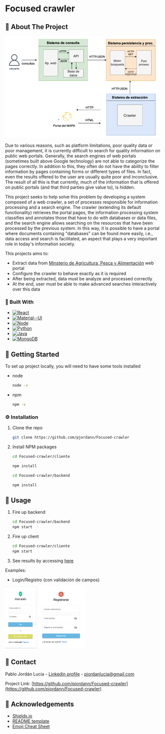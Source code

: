 # Focused crawler

<!-- ABOUT THE PROJECT AND TECHNOLOGIES-->
## :star2: About The Project

![Architecture](https://github.com/pjordann/Focused-crawler/blob/main/images/imagen_abstract.png)

Due to various reasons, such as platform limitations, poor quality data or poor management, it is currently difficult to search for quality information on public web portals. Generally, the search engines of web portals (sometimes built above Google technology) are not able to categorize the pages correctly. In addition to this, they often do not have the ability to filter information by pages containing forms or different types of files. In fact, even the results offered to the user are usually quite poor and inconclusive. The result of all this is that currently, much of the information that is offered on public portals (and that third parties give value to), is hidden.

This project seeks to help solve this problem by developing a system composed of a web crawler, a set of processes responsible for information processing and a search engine. The crawler (extending its default functionality) retrieves the portal pages, the information processing system classifies and annotates those that have to do with databases or data files, and the search engine allows searching on the resources that have been processed by the previous system. In this way, it is possible to have a portal where documents containing "databases" can be found more easily, i.e., data access and search is facilitated, an aspect that plays a very important role in today's information society.

This projects aims to:
* Extract data from [Minsterio de Agricultura, Pesca y Alimentación](https://www.mapa.gob.es/es/) web portal
* Configure the crawler to behave exactly as it is required
* After being extracted, data must be analyze and processed correctly
* At the end, user must be able to make advanced searches interactively over this data

### :space_invader: Built With

* [![React][React.js]][React-url]
* [![Material--UI][MaterialUI]][MaterialUI-url]
* [![Node][Node.js]][Node-url]
* [![Python][Python]][Python-url]
* [![Java][Java]][Java-url]
* [![MongoDB][MongoDB]][MongoDB-url]

<!-- GETTING STARTED -->
## :toolbox: Getting Started

To set up project locally, you will need to have some tools installed

* node
  ```sh
  node -v
  ```

* npm
  ```sh
  npm -v
  ```

### :gear: Installation

1. Clone the repo
   ```sh
   git clone https://github.com/pjordann/Focused-crawler
   ```
2. Install NPM packages
   ```sh
   cd Focused-crawler/cliente
   ```
   ```sh
   npm install
   ```
   ```sh
   cd Focused-crawler/backend
   ```
   ```sh
   npm install

<!-- USAGE EXAMPLES -->
## :eyes: Usage

1. Fire up backend
   ```sh
   cd Focused-crawler/backend
   npm start
   ```
2. Fire up client
   ```sh
   cd Focused-crawler/cliente
   npm start
   ```
3. See results by accessing [here](http://localhost:3003/)

Examples:

* Login/Registro (con validación de campos)
<p float="left">
  <img src="https://github.com/pjordann/Focused-crawler/blob/main/images/login.png" height="200" width="100" />
  <img src="https://github.com/pjordann/Focused-crawler/blob/main/images/registro.png" height="200" />
</p>

<!-- CONTACT -->
## :handshake: Contact

Pablo Jordán Lucia - [Linkedin profile](https://www.linkedin.com/in/pablo-jord%C3%A1n-b15ab1226/) - pjordanlucia@gmail.com

Project Link: [https://github.com/pjordann/Focused-crawler](https://github.com/pjordann/Focused-crawler)

<!-- Acknowledgments -->
## :gem: Acknowledgements

 - [Shields.io](https://shields.io/)
 - [README template](https://github.com/othneildrew/Best-README-Template)
 - [Emoji Cheat Sheet](https://github.com/ikatyang/emoji-cheat-sheet/blob/master/README.md#travel--places)

<!-- MARKDOWN LINKS & IMAGES -->
<!-- https://www.markdownguide.org/basic-syntax/#reference-style-links -->
[React.js]: https://img.shields.io/badge/React-20232A?style=for-the-badge&logo=react&logoColor=61DAFB
[React-url]: https://reactjs.org/
[MaterialUI]: https://img.shields.io/badge/Material--UI-0081CB?style=for-the-badge&logo=material-ui&logoColor=white
[MaterialUI-url]: https://mui.com/
[Node.js]: https://img.shields.io/badge/Node.js-43853D?style=for-the-badge&logo=node.js&logoColor=white
[Node-url]: https://nodejs.org/en/
[Python]: https://img.shields.io/badge/Python-14354C?style=for-the-badge&logo=python&logoColor=white
[Python-url]: https://www.python.org/
[Java]: https://img.shields.io/badge/Java-ED8B00?style=for-the-badge&logo=java&logoColor=white
[Java-url]: https://www.java.com/es/
[MongoDB]: https://img.shields.io/badge/MongoDB-4EA94B?style=for-the-badge&logo=mongodb&logoColor=white
[MongoDB-url]: https://www.mongodb.com/